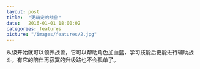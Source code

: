```yaml
---
layout: post
title:  "更萌宠的战兽"
date:   2016-01-01 18:00:02
categories: features
picture: "/images/features/2.jpg"
---
```


<div class="post-content">
从级开始就可以领养战兽，它可以帮助角色加血蓝，学习技能后更能进行辅助战斗，有它的陪伴再寂寞的升级路也不会孤单了。
</div>